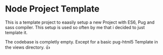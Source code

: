 # Node Project Template

This is a template project to eaasily setup a new Project with ES6, Pug and sass compiler. This setup is used so often by me that i decided to just template it.

The codebase is completly empty. Except for a basic pug-html5 Template in the views directory. 👍